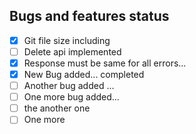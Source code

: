 ## Bugs and features status
- [x] Git file size including
- [ ] Delete api implemented
- [x] Response must be same for all errors...
- [x] New Bug added... completed
- [ ] Another bug added ...
- [ ] One more bug added...
- [ ] the another one
- [ ] One more
